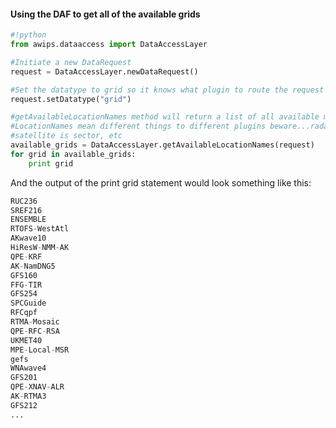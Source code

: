 #### Using the DAF to get all of the available grids

```python
#!python
from awips.dataaccess import DataAccessLayer

#Initiate a new DataRequest
request = DataAccessLayer.newDataRequest()

#Set the datatype to grid so it knows what plugin to route the request too
request.setDatatype("grid")

#getAvailableLocationNames method will return a list of all available models
#LocationNames mean different things to different plugins beware...radar is icao,
#satellite is sector, etc
available_grids = DataAccessLayer.getAvailableLocationNames(request)
for grid in available_grids:
    print grid
```

And the output of the print grid statement would look something like this:

```python
RUC236
SREF216
ENSEMBLE
RTOFS-WestAtl
AKwave10
HiResW-NMM-AK
QPE-KRF
AK-NamDNG5
GFS160
FFG-TIR
GFS254
SPCGuide
RFCqpf
RTMA-Mosaic
QPE-RFC-RSA
UKMET40
MPE-Local-MSR
gefs
WNAwave4
GFS201
QPE-XNAV-ALR
AK-RTMA3
GFS212
...
```
